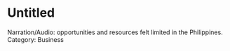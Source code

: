 # Untitled

Narration/Audio: opportunities and resources felt limited in the Philippines.
Category: Business